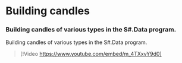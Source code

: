 # Building candles

### Building candles of various types in the S\#.Data program.

Building candles of various types in the S\#.Data program.

> [!Video https://www.youtube.com/embed/m_4TXxvY9d0]
